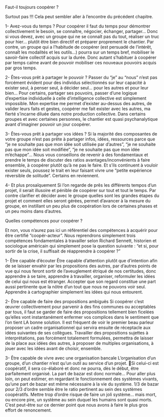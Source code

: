 Faut-il toujours coopérer ?

Surtout pas !!! 
Cela peut sembler aller à l’encontre du précédent chapitre.

1- Avez-vous du temps ?
Pour coopérer il faut du temps pour démontrer collectivement le besoin, se connaître, négocier, échanger, partager… Donc si vous devez, avec un groupe qui ne se connaît pas du tout, réaliser un truc pour hier… plutôt être bien directif et préparer proprement le chantier. Par contre, un groupe qui a l’habitude de coopérer (est persuadé de l’intérêt, connaît les modalités et les outils...) pourra sur un temps bref, mobiliser le savoir-faire collectif acquis sur la durée. Donc autant s’habituer à coopérer par temps calme avant de pouvoir mobiliser ces nouveaux pouvoirs acquis par gros temps.

2- Êtes-vous prêt à partager le pouvoir ?
Passer du “je” au “nous” n’est pas forcément évident pour des individus sélectionnés sur leur capacité à exister seul, à penser seul, à décider seul… pour les autres et pour leur bien…
Pour certains, partager ses pouvoirs, passer d’une logique d’expertise individuelle à celle d’intelligence collective est simplement impossible. Mon expertise me permet d’exister au-dessus des autres, de valider leurs faits et gestes, coopérer me fait exister avec les autres, ma fierté s’incarne diluée dans notre production collective. Dans certains groupes et avec certaines personnes, le chantier est quasi psychanalytique avant d’imaginer pouvoir un jour coopérer.

3- Êtes-vous prêt à partager vos idées ?
Si la majorité des composantes de votre groupe n’est pas prête à partager infos, idées, ressources parce que “je ne souhaite pas que mon idée soit utilisée par d’autres”, “je ne souhaite pas que mon idée soit modifiée”, “je ne souhaite pas que mon idée m’échappe”... Nous vous conseillons de revenir à des fondamentaux et prendre le temps de discuter des ratios avantages/inconvénients à faire ensemble, à coopérer plutôt qu’à ne pas le faire. Et s’ils continuent à vouloir exister seuls, poussez le trait en leur faisant vivre une “petite expérience réversible de solitude”. Certains en reviennent.

















4- Et plus prosaïquement
Si l’on regarde de prês les différents tempos d’un projet, il serait illusoire et pénible de coopérer sur tout et tout le temps. Par contre clarifier et décider avec le groupe quelles sont les grandes étapes du projet et comment elles seront gérées, permet d’avancer à la mesure du groupe, en instillant un peu plus de coopération lors de certaines phases et un peu moins dans d’autres. 

Quelles compétences pour coopérer ?

Et non, vous n’aurez pas ici un référentiel des compétences à acquérir pour être certifié “coopér-acteur”. Nous reprendrons simplement trois compétences fondamentales à travailler selon Richard Sennett, historien et sociologue américain qui simplement pose la question suivante : “et si, pour sortir de la crise, il suffisait de réapprendre à coopérer ?”

1- Être capable d’écouter
Être capable d’attention plutôt que d’intention afin de se laisser envahir par les propositions des autres, par d’autres points de vue qui nous feront sortir de l’aveuglement étriqué de nos certitudes, donc apprendre à se taire, apprendre à travailler, organiser, reformuler les idées de celui qui nous est étranger. Accepter que son regard constitue une part aussi pertinente que la nôtre d’un tout que nous ne pouvons voir seul. Apprendre à cartographier simplement les idées qui nous entourent.

2- Être capable de faire des propositions ambiguës
Si coopérer c’est œuvrer collectivement pour parvenir à des fins communes ou acceptables par tous, il faut se garder de faire des propositions tellement bien ficelées qu’elles vont instantanément enfermer vos complices dans le sentiment que l’on tient LA bonne solution. Il est fréquent de voir le premier beau parleur proposer un cadre organisationnel qui servira ensuite de réceptacle aux idées suivantes de ses collègues. Travailler des propositions sujettes à interprétations, pas forcément totalement formulées, permettra de laisser de la place aux idées des autres, à proposer de multiples organisations, à jouer avec les idées avant de choisir, ensemble.

3- Être capable de vivre avec une organisation bancale
L’organisation d’un groupe, d’un chantier n’est qu’un outil au service d’un projet. Si celui-ci est coopératif, il sera co-élaboré et donc ne pourra, dès le début, être parfaitement organisé. La part de bazar est donc normale… Pour aller plus loin, on peut estimer, en regardant le fonctionnement des systèmes vivants, qu’une part de bazar est même nécessaire à la vie du système. 1/3 de bazar pour 2/3 d’ordre semble être le ratio pertinent au sein des systèmes coopératifs. Mettre trop d’ordre risque de faire un joli système… mais mort, ou encore pire, un système au sein duquel les humains sont quasi morts. C’est peut-être sur ce dernier point que nous avons à faire le plus gros effort de renoncement.



